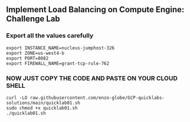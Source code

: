 ## Implement Load Balancing on Compute Engine: Challenge Lab
### Export all the values carefully

```
export INSTANCE_NAME=nucleus-jumphost-326
export ZONE=us-west4-b
export PORT=8082
export FIREWALL_NAME=grant-tcp-rule-762
```

### NOW JUST COPY THE CODE AND PASTE ON YOUR CLOUD SHELL

```
curl -LO raw.githubusercontent.com/enzo-globe/GCP-quicklabs-solutions/main/quicklab01.sh
sudo chmod +x quicklab01.sh
./quicklab01.sh
```
